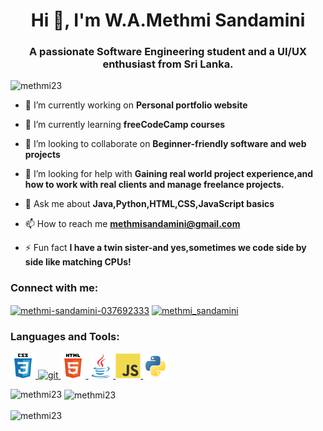 <h1 align="center">Hi 👋, I'm W.A.Methmi Sandamini</h1>
<h3 align="center">A passionate Software Engineering student and a UI/UX enthusiast from Sri Lanka.</h3>

<p align="left"> <img src="https://komarev.com/ghpvc/?username=methmi23&label=Profile%20views&color=0e75b6&style=flat" alt="methmi23" /> </p>

- 🔭 I’m currently working on **Personal portfolio website**

- 🌱 I’m currently learning **freeCodeCamp courses**

- 👯 I’m looking to collaborate on **Beginner-friendly software and web projects**

- 🤝 I’m looking for help with **Gaining real world project experience,and how to work with real clients and manage freelance projects.**

- 💬 Ask me about **Java,Python,HTML,CSS,JavaScript basics**

- 📫 How to reach me **methmisandamini@gmail.com**

- ⚡ Fun fact **I have a twin sister-and yes,sometimes we code side by side like matching CPUs!**

<h3 align="left">Connect with me:</h3>
<p align="left">
<a href="https://linkedin.com/in/methmi-sandamini-037692333" target="blank"><img align="center" src="https://raw.githubusercontent.com/rahuldkjain/github-profile-readme-generator/master/src/images/icons/Social/linked-in-alt.svg" alt="methmi-sandamini-037692333" height="30" width="40" /></a>
<a href="https://instagram.com/methmi_sandamini" target="blank"><img align="center" src="https://raw.githubusercontent.com/rahuldkjain/github-profile-readme-generator/master/src/images/icons/Social/instagram.svg" alt="methmi_sandamini" height="30" width="40" /></a>
</p>

<h3 align="left">Languages and Tools:</h3>
<p align="left"> <a href="https://www.w3schools.com/css/" target="_blank" rel="noreferrer"> <img src="https://raw.githubusercontent.com/devicons/devicon/master/icons/css3/css3-original-wordmark.svg" alt="css3" width="40" height="40"/> </a> <a href="https://git-scm.com/" target="_blank" rel="noreferrer"> <img src="https://www.vectorlogo.zone/logos/git-scm/git-scm-icon.svg" alt="git" width="40" height="40"/> </a> <a href="https://www.w3.org/html/" target="_blank" rel="noreferrer"> <img src="https://raw.githubusercontent.com/devicons/devicon/master/icons/html5/html5-original-wordmark.svg" alt="html5" width="40" height="40"/> </a> <a href="https://www.java.com" target="_blank" rel="noreferrer"> <img src="https://raw.githubusercontent.com/devicons/devicon/master/icons/java/java-original.svg" alt="java" width="40" height="40"/> </a> <a href="https://developer.mozilla.org/en-US/docs/Web/JavaScript" target="_blank" rel="noreferrer"> <img src="https://raw.githubusercontent.com/devicons/devicon/master/icons/javascript/javascript-original.svg" alt="javascript" width="40" height="40"/> </a> <a href="https://www.python.org" target="_blank" rel="noreferrer"> <img src="https://raw.githubusercontent.com/devicons/devicon/master/icons/python/python-original.svg" alt="python" width="40" height="40"/> </a> </p>

<p><img align="left" src="https://github-readme-stats.vercel.app/api/top-langs?username=methmi23&show_icons=true&locale=en&layout=compact" alt="methmi23" /></p>

<p>&nbsp;<img align="center" src="https://github-readme-stats.vercel.app/api?username=methmi23&show_icons=true&locale=en" alt="methmi23" /></p>

<p><img align="center" src="https://github-readme-streak-stats.herokuapp.com/?user=methmi23&" alt="methmi23" /></p>
